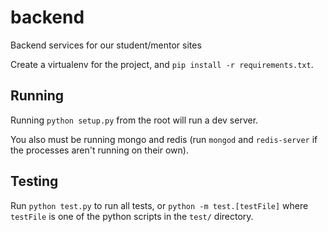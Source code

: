 backend
=======

Backend services for our student/mentor sites

Create a virtualenv for the project, and `pip install -r requirements.txt`.


Running
-------
Running `python setup.py` from the root will run a dev server.

You also must be running mongo and redis (run `mongod` and `redis-server` if the processes aren't running on their own).

Testing
-------
Run `python test.py` to run all tests, or `python -m test.[testFile]` where `testFile` is one of the python scripts in the `test/` directory.
